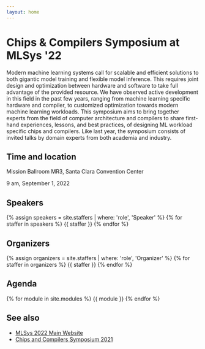 ```yaml
---
layout: home
---
```


# Chips & Compilers Symposium at MLSys '22

Modern machine learning systems call for scalable and efficient solutions to both gigantic model training and flexible model inference.
This requires joint design and optimization between hardware and software to take full advantage of the provided resource.
We have observed active development in this field in the past few years, ranging from machine learning specific hardware and compiler, to customized optimization towards modern machine learning workloads.
This symposium aims to bring together experts from the field of computer architecture and compilers to share first-hand experiences, lessons, and best practices, of designing ML workload specific chips and compilers.
Like last year, the symposium consists of invited talks by domain experts from both academia and industry.

## Time and location
Mission Ballroom MR3, Santa Clara Convention Center

9 am, September 1, 2022

## Speakers

{% assign speakers = site.staffers | where: 'role', 'Speaker' %}
{% for staffer in speakers %}
{{ staffer }}
{% endfor %}

<div style="clear: both;"></div>

## Organizers

{% assign organizers = site.staffers | where: 'role', 'Organizer' %}
{% for staffer in organizers %}
{{ staffer }}
{% endfor %}

<div style="clear: both;"></div>

## Agenda

{% for module in site.modules %}
{{ module }}
{% endfor %}

## See also

- [MLSys 2022 Main Website](https://mlsys.org/)
- [Chips and Compilers Symposium 2021](https://chips-compilers-mlsys-21.github.io/)
